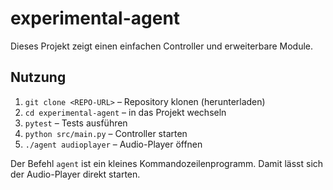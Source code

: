 # experimental-agent

Dieses Projekt zeigt einen einfachen Controller und erweiterbare Module.

## Nutzung

1. `git clone <REPO-URL>` – Repository klonen (herunterladen)
2. `cd experimental-agent` – in das Projekt wechseln
3. `pytest` – Tests ausführen
4. `python src/main.py` – Controller starten
5. `./agent audioplayer` – Audio-Player öffnen

Der Befehl `agent` ist ein kleines Kommandozeilenprogramm. Damit lässt sich der Audio-Player direkt starten.
